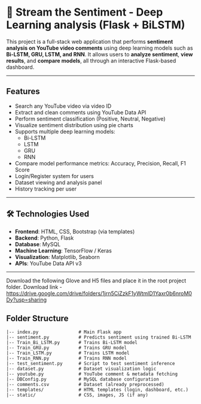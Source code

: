 # 🎯 Stream the Sentiment - Deep Learning analysis (Flask + BiLSTM)

This project is a full-stack web application that performs **sentiment analysis on YouTube video comments** using deep learning models such as **Bi-LSTM, GRU, LSTM, and RNN**. It allows users to **analyze sentiment**, **view results**, and **compare models**, all through an interactive Flask-based dashboard.

---

## Features

- Search any YouTube video via video ID
- Extract and clean comments using YouTube Data API
- Perform sentiment classification (Positive, Neutral, Negative)
- Visualize sentiment distribution using pie charts
- Supports multiple deep learning models:
  - Bi-LSTM
  - LSTM
  - GRU
  - RNN
- Compare model performance metrics: Accuracy, Precision, Recall, F1 Score
- Login/Register system for users
- Dataset viewing and analysis panel
- History tracking per user

---

## 🛠 Technologies Used

- **Frontend**: HTML, CSS, Bootstrap (via templates)
- **Backend**: Python, Flask
- **Database**: MySQL
- **Machine Learning**: TensorFlow / Keras
- **Visualization**: Matplotlib, Seaborn
- **APIs**: YouTube Data API v3

---
Download the following Glove and H5 files and place it in the root project folder. 
Download link - https://drive.google.com/drive/folders/1jrn5CiZzkF1yWtmlD1Yaxr0b6nroM0Dy?usp=sharing

## Folder Structure

```plaintext
|-- index.py               # Main Flask app
|-- sentiment.py           # Predicts sentiment using trained Bi-LSTM
|-- Train_Bi_LSTM.py       # Trains Bi-LSTM model
|-- Train_GRU.py           # Trains GRU model
|-- Train_LSTM.py          # Trains LSTM model
|-- Train_RNN.py           # Trains RNN model
|-- test_sentiment.py      # Script to test sentiment inference
|-- dataset.py             # Dataset visualization logic
|-- youtube.py             # YouTube comment & metadata fetching
|-- DBConfig.py            # MySQL database configuration
|-- comments.csv           # Dataset (already preprocessed)
|-- templates/             # HTML templates (login, dashboard, etc.)
|-- static/                # CSS, images, JS (if any)


